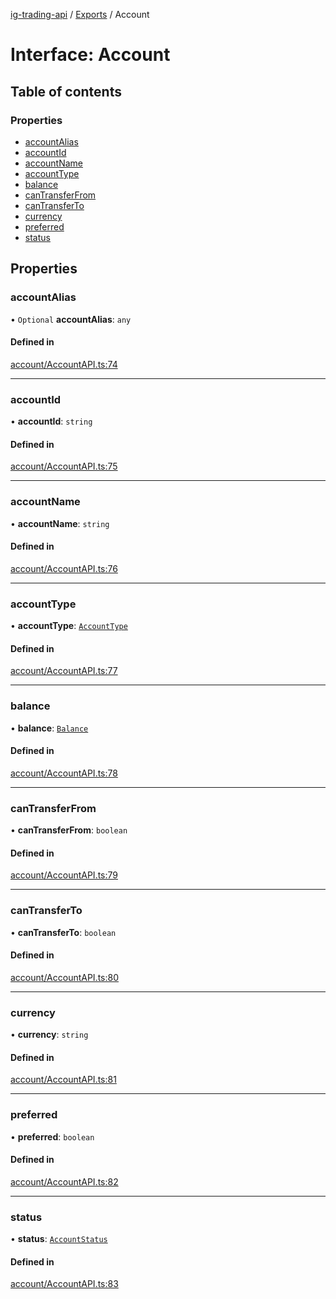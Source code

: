 [ig-trading-api](../README.md) / [Exports](../modules.md) / Account

# Interface: Account

## Table of contents

### Properties

- [accountAlias](Account.md#accountalias)
- [accountId](Account.md#accountid)
- [accountName](Account.md#accountname)
- [accountType](Account.md#accounttype)
- [balance](Account.md#balance)
- [canTransferFrom](Account.md#cantransferfrom)
- [canTransferTo](Account.md#cantransferto)
- [currency](Account.md#currency)
- [preferred](Account.md#preferred)
- [status](Account.md#status)

## Properties

### accountAlias

• `Optional` **accountAlias**: `any`

#### Defined in

[account/AccountAPI.ts:74](https://github.com/bennycode/ig-trading-api/blob/c7d6810/src/account/AccountAPI.ts#L74)

---

### accountId

• **accountId**: `string`

#### Defined in

[account/AccountAPI.ts:75](https://github.com/bennycode/ig-trading-api/blob/c7d6810/src/account/AccountAPI.ts#L75)

---

### accountName

• **accountName**: `string`

#### Defined in

[account/AccountAPI.ts:76](https://github.com/bennycode/ig-trading-api/blob/c7d6810/src/account/AccountAPI.ts#L76)

---

### accountType

• **accountType**: [`AccountType`](../enums/AccountType.md)

#### Defined in

[account/AccountAPI.ts:77](https://github.com/bennycode/ig-trading-api/blob/c7d6810/src/account/AccountAPI.ts#L77)

---

### balance

• **balance**: [`Balance`](Balance.md)

#### Defined in

[account/AccountAPI.ts:78](https://github.com/bennycode/ig-trading-api/blob/c7d6810/src/account/AccountAPI.ts#L78)

---

### canTransferFrom

• **canTransferFrom**: `boolean`

#### Defined in

[account/AccountAPI.ts:79](https://github.com/bennycode/ig-trading-api/blob/c7d6810/src/account/AccountAPI.ts#L79)

---

### canTransferTo

• **canTransferTo**: `boolean`

#### Defined in

[account/AccountAPI.ts:80](https://github.com/bennycode/ig-trading-api/blob/c7d6810/src/account/AccountAPI.ts#L80)

---

### currency

• **currency**: `string`

#### Defined in

[account/AccountAPI.ts:81](https://github.com/bennycode/ig-trading-api/blob/c7d6810/src/account/AccountAPI.ts#L81)

---

### preferred

• **preferred**: `boolean`

#### Defined in

[account/AccountAPI.ts:82](https://github.com/bennycode/ig-trading-api/blob/c7d6810/src/account/AccountAPI.ts#L82)

---

### status

• **status**: [`AccountStatus`](../enums/AccountStatus.md)

#### Defined in

[account/AccountAPI.ts:83](https://github.com/bennycode/ig-trading-api/blob/c7d6810/src/account/AccountAPI.ts#L83)

